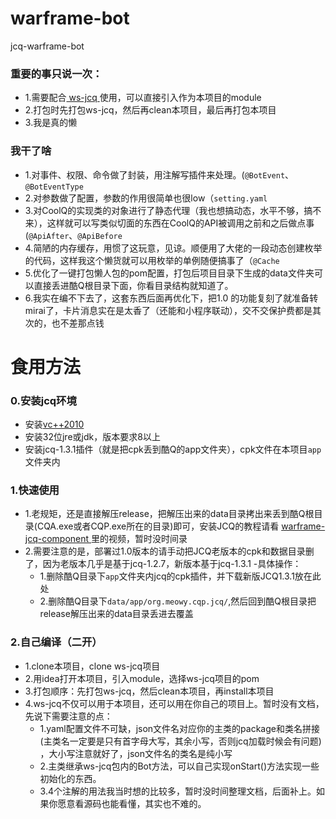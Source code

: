 # warframe-bot
jcq-warframe-bot

### 重要的事只说一次：

- 1.需要配合[ ws-jcq ](https://github.com/WsureDev/ws-jcq) 使用，可以直接引入作为本项目的module
- 2.打包时先打包ws-jcq，然后再clean本项目，最后再打包本项目
- 3.我是真的懒

### 我干了啥

- 1.对事件、权限、命令做了封装，用注解写插件来处理。(`@BotEvent`、`@BotEventType`
- 2.对参数做了配置，参数的作用很简单也很low（`setting.yaml`
- 3.对CoolQ的实现类的对象进行了静态代理（我也想搞动态，水平不够，搞不来），这样就可以写类似切面的东西在CoolQ的API被调用之前和之后做点事(`@ApiAfter`、`@ApiBefore`
- 4.简陋的内存缓存，用惯了这玩意，见谅。顺便用了大佬的一段动态创建枚举的代码，这样我这个懒货就可以用枚举的单例随便搞事了（`@Cache`
- 5.优化了一键打包懒人包的pom配置，打包后项目目录下生成的data文件夹可以直接丢进酷Q根目录下面，你看目录结构就知道了。
- 6.我实在编不下去了，这套东西后面再优化下，把1.0 的功能复刻了就准备转mirai了，卡片消息实在是太香了（还能和小程序联动），交不交保护费都是其次的，也不差那点钱

# 食用方法

### 0.安装jcq环境
- 安装[vc++2010](https://www.microsoft.com/en-us/download/details.aspx?id=5555)
- 安装32位jre或jdk，版本要求8以上
- 安装jcq-1.3.1插件（就是把cpk丢到酷Q的app文件夹），cpk文件在本项目`app`文件夹内

### 1.快速使用

- 1.老规矩，还是直接解压release，把解压出来的data目录拷出来丢到酷Q根目录(CQA.exe或者CQP.exe所在的目录)即可，安装JCQ的教程请看 [ warframe-jcq-component ](https://github.com/WsureDev/warframe-jcq-component)里的视频，暂时没时间录
- 2.需要注意的是，部署过1.0版本的请手动把JCQ老版本的cpk和数据目录删了，因为老版本几乎是基于jcq-1.2.7，新版本基于jcq-1.3.1
  -具体操作：
    - 1.删除酷Q目录下`app`文件夹内jcq的cpk插件，并下载新版JCQ1.3.1放在此处
    - 2.删除酷Q目录下`data/app/org.meowy.cqp.jcq/`,然后回到酷Q根目录把release解压出来的data目录丢进去覆盖
    
### 2.自己编译（二开）
- 1.clone本项目，clone ws-jcq项目
- 2.用idea打开本项目，引入module，选择ws-jcq项目的pom
- 3.打包顺序：先打包ws-jcq，然后clean本项目，再install本项目
- 4.ws-jcq不仅可以用于本项目，还可以用在你自己的项目上。暂时没有文档，先说下需要注意的点：
  - 1.yaml配置文件不可缺，json文件名对应你的主类的package和类名拼接(主类名一定要是只有首字母大写，其余小写，否则jcq加载时候会有问题) ，大小写注意就好了，json文件名的类名是纯小写
  - 2.主类继承ws-jcq包内的Bot方法，可以自己实现onStart()方法实现一些初始化的东西。
  - 3.4个注解的用法我当时想的比较多，暂时没时间整理文档，后面补上。如果你愿意看源码也能看懂，其实也不难的。
